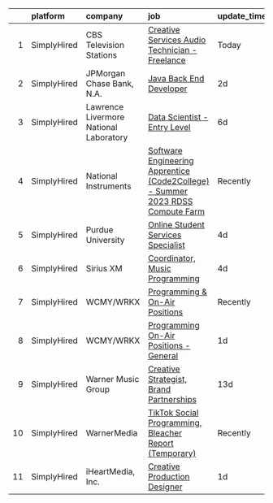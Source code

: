 

|    | platform    | company                                | job                                                                                                                                                                                             | update_time   | location                 |
|---:|:------------|:---------------------------------------|:------------------------------------------------------------------------------------------------------------------------------------------------------------------------------------------------|:--------------|:-------------------------|
|  1 | SimplyHired | CBS Television Stations                | [Creative Services Audio Technician - Freelance](https://www.simplyhired.com/job/tZCG_QhQ7TP56eP-SllsZf4q7yCZuBtoOgnrc-Ed91wljoQv2zGszQ?q=creative+programming)                                 | Today         | Boston, MA               |
|  2 | SimplyHired | JPMorgan Chase Bank, N.A.              | [Java Back End Developer](https://www.simplyhired.com/job/hJZjO7fW6_Hnfuyav7ziEzXj_vbaESwilkE3snqHCBS1uiVk2b6iBg?q=creative+programming)                                                        | 2d            | New York, NY             |
|  3 | SimplyHired | Lawrence Livermore National Laboratory | [Data Scientist - Entry Level](https://www.simplyhired.com/job/KZ2W0SR1_4_lTGOTupEa47uZy_hfMVPVzeNOV1afL5YmMr1oByC93A?q=creative+programming)                                                   | 6d            | Livermore, CA            |
|  4 | SimplyHired | National Instruments                   | [Software Engineering Apprentice (Code2College) - Summer 2023 RDSS Compute Farm](https://www.simplyhired.com/job/VrfCGoelgDjDqSiLS_oPNZ7hC1m9wLcy7KmzKWEN7YkQGzH_SD4l-Q?q=creative+programming) | Recently      | Austin, TX               |
|  5 | SimplyHired | Purdue University                      | [Online Student Services Specialist](https://www.simplyhired.com/job/XbNmTB5jX8gtfQCDCl2ZZcpaQPqRzwabiPPhGmE0aaX4eqH-sFk0PQ?q=creative+programming)                                             | 4d            | Indiana                  |
|  6 | SimplyHired | Sirius XM                              | [Coordinator, Music Programming](https://www.simplyhired.com/job/59Yrpi5UXyi2GLOgWpi1EdAvHttTUfVSCtHIpBYAp2ncdBeYntp93g?q=creative+programming)                                                 | 4d            | Los Angeles, CA          |
|  7 | SimplyHired | WCMY/WRKX                              | [Programming & On-Air Positions](https://www.simplyhired.com/job/OtN_0Jgk-mlCdh5tJq9I-NIT4ScvpbMGwHkr5GwIqfuStiqWdhDOng?q=creative+programming)                                                 | Recently      | Kearney, NE +2 locations |
|  8 | SimplyHired | WCMY/WRKX                              | [Programming On-Air Positions - General](https://www.simplyhired.com/job/omzj6JkbDPsb6ty1zj2WMZrNkB7Kq8siOL36VMOFmeQs5mgjrjMhMA?q=creative+programming)                                         | 1d            | Hiawatha, IA             |
|  9 | SimplyHired | Warner Music Group                     | [Creative Strategist, Brand Partnerships](https://www.simplyhired.com/job/U4FkmN5thMZWrNUt67f7oc-RWLCdfNAiNz0z0K8-7gafXL2bCzP1pA?q=creative+programming)                                        | 13d           | New York, NY             |
| 10 | SimplyHired | WarnerMedia                            | [TikTok Social Programming, Bleacher Report (Temporary)](https://www.simplyhired.com/job/83k94rrs5WDFvX25EyknIKTIcwlFMZYrxIRxNlvGiJcquqoL6UqIsA?q=creative+programming)                         | Recently      | New York, NY             |
| 11 | SimplyHired | iHeartMedia, Inc.                      | [Creative Production Designer](https://www.simplyhired.com/job/qKKWyZzGtfpWvG4fzOtrkrnL3UDbRMHzr5RheZItXd-qkh34dcOBJw?q=creative+programming)                                                   | 1d            | Ohio                     |